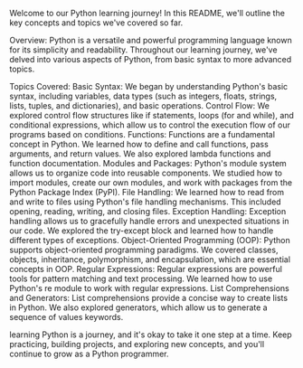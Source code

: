 Welcome to our Python learning journey! In this README, we'll outline the key concepts and topics we've covered so far.

Overview:
Python is a versatile and powerful programming language known for its simplicity and readability. Throughout our learning journey,
we've delved into various aspects of Python, from basic syntax to more advanced topics.

Topics Covered:
Basic Syntax: We began by understanding Python's basic syntax, including variables, data types (such as integers, floats, strings, lists, tuples, and dictionaries), and basic operations.
Control Flow: We explored control flow structures like if statements, loops (for and while), and conditional expressions, which allow us to control the execution flow of our programs based on conditions.
Functions: Functions are a fundamental concept in Python. We learned how to define and call functions, pass arguments, and return values. We also explored lambda functions and function documentation.
Modules and Packages: Python's module system allows us to organize code into reusable components.
We studied how to import modules, create our own modules, and work with packages from the Python Package Index (PyPI).
File Handling: We learned how to read from and write to files using Python's file handling mechanisms. 
This included opening, reading, writing, and closing files.
Exception Handling: Exception handling allows us to gracefully handle errors and unexpected situations in our code. 
We explored the try-except block and learned how to handle different types of exceptions.
Object-Oriented Programming (OOP): Python supports object-oriented programming paradigms. We covered classes, objects, inheritance, polymorphism, and encapsulation, which are essential concepts in OOP.
Regular Expressions: Regular expressions are powerful tools for pattern matching and text processing. We learned how to use Python's re module to work with regular expressions.
List Comprehensions and Generators: List comprehensions provide a concise way to create lists in Python. We also explored generators, which allow us to generate a sequence of values keywords.

 learning Python is a journey, and it's okay to take it one step at a time. Keep practicing, building projects, and exploring new concepts, and you'll continue to grow as a Python programmer.
